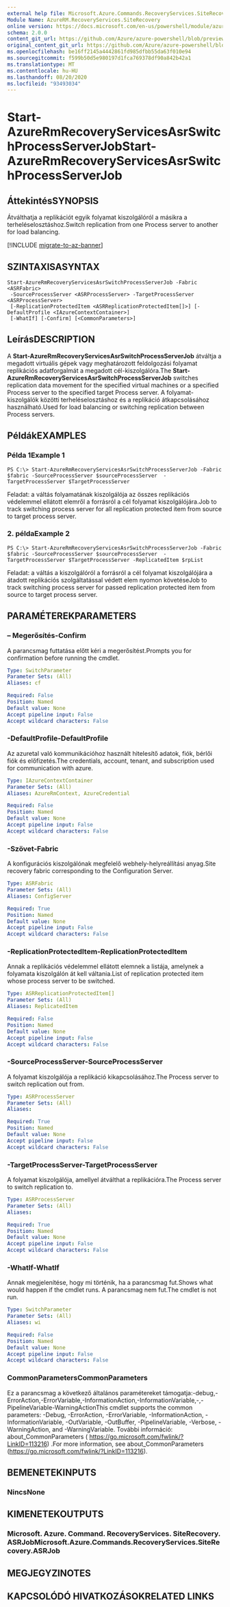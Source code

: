 ```yaml
---
external help file: Microsoft.Azure.Commands.RecoveryServices.SiteRecovery.dll-Help.xml
Module Name: AzureRM.RecoveryServices.SiteRecovery
online version: https://docs.microsoft.com/en-us/powershell/module/azurerm.recoveryservices.siterecovery/start-azurermrecoveryservicesasrswitchprocessserverjob
schema: 2.0.0
content_git_url: https://github.com/Azure/azure-powershell/blob/preview/src/ResourceManager/RecoveryServices.SiteRecovery/Commands.RecoveryServices.SiteRecovery/help/Start-AzureRmRecoveryServicesAsrSwitchProcessServerJob.md
original_content_git_url: https://github.com/Azure/azure-powershell/blob/preview/src/ResourceManager/RecoveryServices.SiteRecovery/Commands.RecoveryServices.SiteRecovery/help/Start-AzureRmRecoveryServicesAsrSwitchProcessServerJob.md
ms.openlocfilehash: be16ff2145a4442861fd985dfbb55da63f010e94
ms.sourcegitcommit: f599b50d5e980197d1fca769378df90a842b42a1
ms.translationtype: MT
ms.contentlocale: hu-HU
ms.lasthandoff: 08/20/2020
ms.locfileid: "93493034"
---
```

# <span data-ttu-id="32666-101">Start-AzureRmRecoveryServicesAsrSwitchProcessServerJob</span><span class="sxs-lookup"><span data-stu-id="32666-101">Start-AzureRmRecoveryServicesAsrSwitchProcessServerJob</span></span>

## <span data-ttu-id="32666-102">Áttekintés</span><span class="sxs-lookup"><span data-stu-id="32666-102">SYNOPSIS</span></span>
<span data-ttu-id="32666-103">Átválthatja a replikációt egyik folyamat kiszolgálóról a másikra a terheléselosztáshoz.</span><span class="sxs-lookup"><span data-stu-id="32666-103">Switch replication from one Process server to another for load balancing.</span></span>

[!INCLUDE [migrate-to-az-banner](../../includes/migrate-to-az-banner.md)]

## <span data-ttu-id="32666-104">SZINTAXISA</span><span class="sxs-lookup"><span data-stu-id="32666-104">SYNTAX</span></span>

```
Start-AzureRmRecoveryServicesAsrSwitchProcessServerJob -Fabric <ASRFabric>
 -SourceProcessServer <ASRProcessServer> -TargetProcessServer <ASRProcessServer>
 [-ReplicationProtectedItem <ASRReplicationProtectedItem[]>] [-DefaultProfile <IAzureContextContainer>]
 [-WhatIf] [-Confirm] [<CommonParameters>]
```

## <span data-ttu-id="32666-105">Leírás</span><span class="sxs-lookup"><span data-stu-id="32666-105">DESCRIPTION</span></span>
<span data-ttu-id="32666-106">A **Start-AzureRmRecoveryServicesAsrSwitchProcessServerJob** átváltja a megadott virtuális gépek vagy meghatározott feldolgozási folyamat replikációs adatforgalmát a megadott cél-kiszolgálóra.</span><span class="sxs-lookup"><span data-stu-id="32666-106">The **Start-AzureRmRecoveryServicesAsrSwitchProcessServerJob** switches replication data movement for the specified virtual machines or a specified Process server to the specified target Process server.</span></span> <span data-ttu-id="32666-107">A folyamat-kiszolgálók közötti terheléselosztáshoz és a replikáció átkapcsolásához használható.</span><span class="sxs-lookup"><span data-stu-id="32666-107">Used for load balancing or switching replication between Process servers.</span></span>

## <span data-ttu-id="32666-108">Példák</span><span class="sxs-lookup"><span data-stu-id="32666-108">EXAMPLES</span></span>

### <span data-ttu-id="32666-109">Példa 1</span><span class="sxs-lookup"><span data-stu-id="32666-109">Example 1</span></span>
```
PS C:\> Start-AzureRmRecoveryServicesAsrSwitchProcessServerJob -Fabric $fabric -SourceProcessServer $sourceProcessServer  -TargetProcessServer $TargetProcessServer
```

<span data-ttu-id="32666-110">Feladat: a váltás folyamatának kiszolgálója az összes replikációs védelemmel ellátott elemről a forrásról a cél folyamat kiszolgálójára.</span><span class="sxs-lookup"><span data-stu-id="32666-110">Job to track switching process server for all replication protected item from source to target process server.</span></span>

### <span data-ttu-id="32666-111">2. példa</span><span class="sxs-lookup"><span data-stu-id="32666-111">Example 2</span></span>
```
PS C:\> Start-AzureRmRecoveryServicesAsrSwitchProcessServerJob -Fabric $fabric -SourceProcessServer $sourceProcessServer  -TargetProcessServer $TargetProcessServer -ReplicatedItem $rpList
```

<span data-ttu-id="32666-112">Feladat: a váltás a kiszolgálóról a forrásról a cél folyamat kiszolgálójára a átadott replikációs szolgáltatással védett elem nyomon követése</span><span class="sxs-lookup"><span data-stu-id="32666-112">Job to track switching process server for passed replication protected item from source to target process server.</span></span>

## <span data-ttu-id="32666-113">PARAMÉTEREK</span><span class="sxs-lookup"><span data-stu-id="32666-113">PARAMETERS</span></span>

### <span data-ttu-id="32666-114">– Megerősítés</span><span class="sxs-lookup"><span data-stu-id="32666-114">-Confirm</span></span>
<span data-ttu-id="32666-115">A parancsmag futtatása előtt kéri a megerősítést.</span><span class="sxs-lookup"><span data-stu-id="32666-115">Prompts you for confirmation before running the cmdlet.</span></span>

```yaml
Type: SwitchParameter
Parameter Sets: (All)
Aliases: cf

Required: False
Position: Named
Default value: None
Accept pipeline input: False
Accept wildcard characters: False
```

### <span data-ttu-id="32666-116">-DefaultProfile</span><span class="sxs-lookup"><span data-stu-id="32666-116">-DefaultProfile</span></span>
<span data-ttu-id="32666-117">Az azuretal való kommunikációhoz használt hitelesítő adatok, fiók, bérlői fiók és előfizetés.</span><span class="sxs-lookup"><span data-stu-id="32666-117">The credentials, account, tenant, and subscription used for communication with azure.</span></span>

```yaml
Type: IAzureContextContainer
Parameter Sets: (All)
Aliases: AzureRmContext, AzureCredential

Required: False
Position: Named
Default value: None
Accept pipeline input: False
Accept wildcard characters: False
```

### <span data-ttu-id="32666-118">-Szövet</span><span class="sxs-lookup"><span data-stu-id="32666-118">-Fabric</span></span>
<span data-ttu-id="32666-119">A konfigurációs kiszolgálónak megfelelő webhely-helyreállítási anyag.</span><span class="sxs-lookup"><span data-stu-id="32666-119">Site recovery fabric corresponding to the Configuration Server.</span></span>

```yaml
Type: ASRFabric
Parameter Sets: (All)
Aliases: ConfigServer

Required: True
Position: Named
Default value: None
Accept pipeline input: False
Accept wildcard characters: False
```

### <span data-ttu-id="32666-120">-ReplicationProtectedItem</span><span class="sxs-lookup"><span data-stu-id="32666-120">-ReplicationProtectedItem</span></span>
<span data-ttu-id="32666-121">Annak a replikációs védelemmel ellátott elemnek a listája, amelynek a folyamata kiszolgálón át kell váltania.</span><span class="sxs-lookup"><span data-stu-id="32666-121">List of replication protected item whose process server to be switched.</span></span>

```yaml
Type: ASRReplicationProtectedItem[]
Parameter Sets: (All)
Aliases: ReplicatedItem

Required: False
Position: Named
Default value: None
Accept pipeline input: False
Accept wildcard characters: False
```

### <span data-ttu-id="32666-122">-SourceProcessServer</span><span class="sxs-lookup"><span data-stu-id="32666-122">-SourceProcessServer</span></span>
<span data-ttu-id="32666-123">A folyamat kiszolgálója a replikáció kikapcsolásához.</span><span class="sxs-lookup"><span data-stu-id="32666-123">The Process server to switch replication out from.</span></span>

```yaml
Type: ASRProcessServer
Parameter Sets: (All)
Aliases:

Required: True
Position: Named
Default value: None
Accept pipeline input: False
Accept wildcard characters: False
```

### <span data-ttu-id="32666-124">-TargetProcessServer</span><span class="sxs-lookup"><span data-stu-id="32666-124">-TargetProcessServer</span></span>
<span data-ttu-id="32666-125">A folyamat kiszolgálója, amellyel átválthat a replikációra.</span><span class="sxs-lookup"><span data-stu-id="32666-125">The Process server to switch replication to.</span></span>

```yaml
Type: ASRProcessServer
Parameter Sets: (All)
Aliases:

Required: True
Position: Named
Default value: None
Accept pipeline input: False
Accept wildcard characters: False
```

### <span data-ttu-id="32666-126">-WhatIf</span><span class="sxs-lookup"><span data-stu-id="32666-126">-WhatIf</span></span>
<span data-ttu-id="32666-127">Annak megjelenítése, hogy mi történik, ha a parancsmag fut.</span><span class="sxs-lookup"><span data-stu-id="32666-127">Shows what would happen if the cmdlet runs.</span></span>
<span data-ttu-id="32666-128">A parancsmag nem fut.</span><span class="sxs-lookup"><span data-stu-id="32666-128">The cmdlet is not run.</span></span>

```yaml
Type: SwitchParameter
Parameter Sets: (All)
Aliases: wi

Required: False
Position: Named
Default value: None
Accept pipeline input: False
Accept wildcard characters: False
```

### <span data-ttu-id="32666-129">CommonParameters</span><span class="sxs-lookup"><span data-stu-id="32666-129">CommonParameters</span></span>
<span data-ttu-id="32666-130">Ez a parancsmag a következő általános paramétereket támogatja:-debug,-ErrorAction,-ErrorVariable,-InformationAction,-InformationVariable,-,-PipelineVariable-WarningAction</span><span class="sxs-lookup"><span data-stu-id="32666-130">This cmdlet supports the common parameters: -Debug, -ErrorAction, -ErrorVariable, -InformationAction, -InformationVariable, -OutVariable, -OutBuffer, -PipelineVariable, -Verbose, -WarningAction, and -WarningVariable.</span></span> <span data-ttu-id="32666-131">További információ: about_CommonParameters ( https://go.microsoft.com/fwlink/?LinkID=113216) .</span><span class="sxs-lookup"><span data-stu-id="32666-131">For more information, see about_CommonParameters (https://go.microsoft.com/fwlink/?LinkID=113216).</span></span>

## <span data-ttu-id="32666-132">BEMENETEK</span><span class="sxs-lookup"><span data-stu-id="32666-132">INPUTS</span></span>

### <span data-ttu-id="32666-133">Nincs</span><span class="sxs-lookup"><span data-stu-id="32666-133">None</span></span>

## <span data-ttu-id="32666-134">KIMENETEK</span><span class="sxs-lookup"><span data-stu-id="32666-134">OUTPUTS</span></span>

### <span data-ttu-id="32666-135">Microsoft. Azure. Command. RecoveryServices. SiteRecovery. ASRJob</span><span class="sxs-lookup"><span data-stu-id="32666-135">Microsoft.Azure.Commands.RecoveryServices.SiteRecovery.ASRJob</span></span>

## <span data-ttu-id="32666-136">MEGJEGYZI</span><span class="sxs-lookup"><span data-stu-id="32666-136">NOTES</span></span>

## <span data-ttu-id="32666-137">KAPCSOLÓDÓ HIVATKOZÁSOK</span><span class="sxs-lookup"><span data-stu-id="32666-137">RELATED LINKS</span></span>
